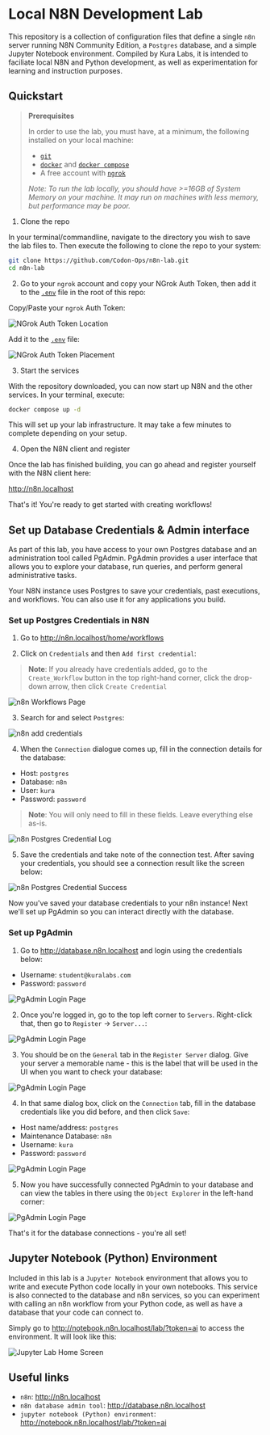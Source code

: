 # Local N8N Development Lab

This repository is a collection of configuration files that define a single `n8n` server running N8N Community Edition, a `Postgres` database, and a simple Jupyter Notebook environment. Compiled by Kura Labs, it is intended to faciliate local N8N and Python development, as well as experimentation for learning and instruction purposes.

## Quickstart

> **Prerequisites**
>
> In order to use the lab, you must have, at a minimum, the following installed on your local machine:
> - [`git`](https://git-scm.com/downloads)
> - [`docker`](https://www.docker.com/get-started/) and [`docker compose`](https://www.docker.com/get-started/)
> - A free account with [`ngrok`](https://ngrok.com/) 
>
> *Note: To run the lab locally, you should have >=16GB of System Memory on your machine. It may run on machines with less memory, but performance may be poor.*


1. Clone the repo

In your terminal/commandline, navigate to the directory you wish to save the lab files to. Then execute the following to clone the repo to your system:

```bash
git clone https://github.com/Codon-Ops/n8n-lab.git
cd n8n-lab
```

2. Go to your `ngrok` account and copy your NGrok Auth Token, then add it to the [`.env`](./.env) file in the root of this repo:

Copy/Paste your `ngrok` Auth Token:

![NGrok Auth Token Location](/assets/ngrok-auth-token.png)

Add it to the [`.env`](./.env) file:

![NGrok Auth Token Placement](/assets/ngrok-env.png)

3. Start the services

With the repository downloaded, you can now start up N8N and the other services. In your terminal, execute:

```bash
docker compose up -d
```

This will set up your lab infrastructure. It may take a few minutes to complete depending on your setup.

4. Open the N8N client and register

Once the lab has finished building, you can go ahead and register yourself with the N8N client here:

http://n8n.localhost

That's it! You're ready to get started with creating workflows!

## Set up Database Credentials & Admin interface

As part of this lab, you have access to your own Postgres database and an administration tool called PgAdmin. PgAdmin provides a user interface that allows you to explore your database, run queries, and perform general administrative tasks.

Your N8N instance uses Postgres to save your credentials, past executions, and workflows. You can also use it for any applications you build.

### Set up Postgres Credentials in N8N

1. Go to http://n8n.localhost/home/workflows

2. Click on `Credentials` and then `Add first credential`:

> **Note**: If you already have credentials added, go to the `Create_Workflow` button in the top right-hand corner, click the drop-down arrow, then click `Create Credential`

![n8n Workflows Page](/assets/AddCredential-1.jpg)

3. Search for and select `Postgres`:

![n8n add credentials](/assets/AddCredential-2.jpg)

4. When the `Connection` dialogue comes up, fill in the connection details for the database:

* Host: `postgres`
* Database: `n8n`
* User: `kura`
* Password: `password`

> **Note**: You will only need to fill in these fields. Leave everything else as-is.

![n8n Postgres Credential Log](/assets/AddCredential-3.jpg)

5. Save the credentials and take note of the connection test. After saving your credentials, you should see a connection result like the screen below:

![n8n Postgres Credential Success](/assets/AddCredential-4.jpg)


Now you've saved your database credentials to your n8n instance! Next we'll set up PgAdmin so you can interact directly with the database. 

### Set up PgAdmin

1. Go to http://database.n8n.localhost and login using the credentials below:

* Username: `student@kuralabs.com`
* Password: `password`

![PgAdmin Login Page](/assets/PgAdmin-1.jpg)

2. Once you're logged in, go to the top left corner to `Servers`. Right-click that, then go to `Register` -> `Server...`:

![PgAdmin Login Page](/assets/PgAdmin-2.jpg)

3. You should be on the `General` tab in the `Register Server` dialog. Give your server a memorable name - this is the label that will be used in the UI when you want to check your database:

![PgAdmin Login Page](/assets/PgAdmin-3.jpg)

4. In that same dialog box, click on the `Connection` tab, fill in the database credentials like you did before, and then click `Save`:

* Host name/address: `postgres`
* Maintenance Database: `n8n`
* Username: `kura`
* Password: `password`

![PgAdmin Login Page](/assets/PgAdmin-4.jpg)

5. Now you have successfully connected PgAdmin to your database and can view the tables in there using the `Object Explorer` in the left-hand corner:

![PgAdmin Login Page](/assets/PgAdmin-5.jpg)

That's it for the database connections - you're all set!

## Jupyter Notebook (Python) Environment

Included in this lab is a `Jupyter Notebook` environment that allows you to write and execute Python code locally in your own notebooks. This service is also connected to the database and n8n services, so you can experiment with calling an n8n workflow from your Python code, as well as have a database that your code can connect to.

Simply go to http://notebook.n8n.localhost/lab/?token=ai to access the environment. It will look like this:

![Jupyter Lab Home Screen](/assets/n8n-notebook.jpg)

## Useful links

* `n8n`: http://n8n.localhost
* `n8n database admin tool`: http://database.n8n.localhost
* `jupyter notebook (Python) environment`: http://notebook.n8n.localhost/lab/?token=ai